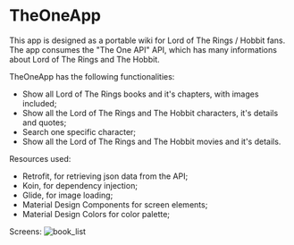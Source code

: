 # TheOneApp

This app is designed as a portable wiki for Lord of The Rings / Hobbit fans. The app consumes the "The One API" API, which has many informations about Lord of The Rings and The Hobbit.

TheOneApp has the following functionalities:

 - Show all Lord of The Rings books and it's chapters, with images included;
 - Show all the Lord of The Rings and The Hobbit characters, it's details and quotes;
 - Search one specific character;
 - Show all the Lord of The Rings and The Hobbit movies and it's details.
 
Resources used:
 - Retrofit, for retrieving json data from the API;
 - Koin, for dependency injection;
 - Glide, for image loading;
 - Material Design Components for screen elements;
 - Material Design Colors for color palette;
 
 Screens:
![book_list](https://user-images.githubusercontent.com/110692081/204357133-1519e740-d521-46ce-a608-1e0cd084fbdc.png)

